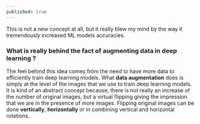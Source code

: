 ```yaml
---
published: true
---
```


This is not a new concept at all, but it really blew my mind by the way it tremendously increased ML models accuracies. 
 
 ### What is really behind the fact of augmenting data in deep learning ?
 
The feel behind this idea comes from the need to have more data to efficiently train deep learning models. What **data augmentation** does is simply at the level of the images that we use to train deep learning models. It is kind of an abstract concept because, there is not really an increase of the number of original images, but a virtual flipping giving the impression that we are in the presence of more images. Flipping original images can be done **vertically**, **horizontally** or in combining vertical and horizontal rotations.
